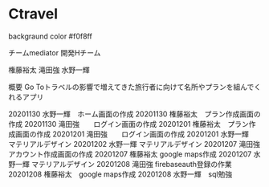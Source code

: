 # Ctravel
backgraund color #f0f8ff

チームmediator
開発Hチーム

権藤裕太
滝田強
水野一輝

概要
Go Toトラベルの影響で増えてきた旅行者に向けて名所やプランを組んでくれるアプリ


20201130 水野一輝　ホーム画面の作成
20201130 権藤裕太　プラン作成画面の作成
20201130 滝田強　　ログイン画面の作成
20201201 権藤裕太　プラン作成画面の作成
20201201 滝田強　　ログイン画面の作成
20201201 水野一輝　マテリアルデザイン
20201202 水野一輝  マテリアルデザイン
20201207 滝田強　　アカウント作成画面の作成
20201207 権藤裕太  google maps作成
20201207 水野一輝  マテリアルデザイン
20201208 滝田強    firebaseauth登録の作業
20201208 権藤裕太　google maps作成
20201208 水野一輝　sql勉強
